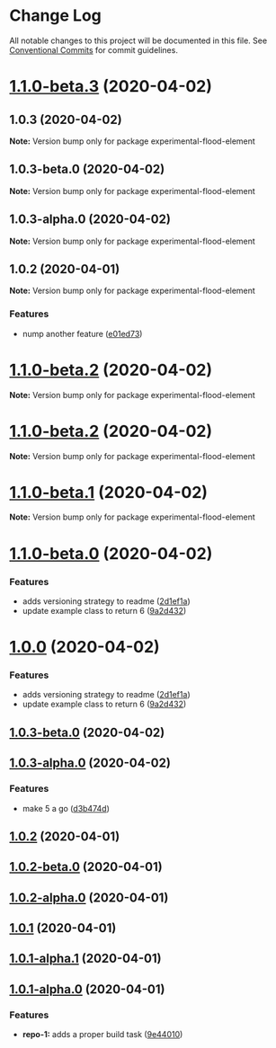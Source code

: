 # Change Log

All notable changes to this project will be documented in this file.
See [Conventional Commits](https://conventionalcommits.org) for commit guidelines.

# [1.1.0-beta.3](https://github.com/flood-io/element/compare/v1.1.0-beta.2...v1.1.0-beta.3) (2020-04-02)

## 1.0.3 (2020-04-02)

**Note:** Version bump only for package experimental-flood-element





## 1.0.3-beta.0 (2020-04-02)

**Note:** Version bump only for package experimental-flood-element





## 1.0.3-alpha.0 (2020-04-02)

**Note:** Version bump only for package experimental-flood-element





## 1.0.2 (2020-04-01)

**Note:** Version bump only for package experimental-flood-element


### Features

* nump another feature ([e01ed73](https://github.com/flood-io/element/commit/e01ed738086b8cb0897929e43effd4b9c6e12534))





# [1.1.0-beta.2](https://github.com/flood-io/element/compare/v1.1.0-beta.1...v1.1.0-beta.2) (2020-04-02)

**Note:** Version bump only for package experimental-flood-element





# [1.1.0-beta.2](https://github.com/flood-io/element/compare/v1.1.0-beta.1...v1.1.0-beta.2) (2020-04-02)

**Note:** Version bump only for package experimental-flood-element





# [1.1.0-beta.1](https://github.com/flood-io/element/compare/v1.1.0-beta.0...v1.1.0-beta.1) (2020-04-02)

**Note:** Version bump only for package experimental-flood-element





# [1.1.0-beta.0](https://github.com/flood-io/element/compare/v1.0.3-beta.0...v1.1.0-beta.0) (2020-04-02)


### Features

* adds versioning strategy to readme ([2d1ef1a](https://github.com/flood-io/element/commit/2d1ef1a82f8175ee3816684a79ce4df22078b513))
* update example class to return 6 ([9a2d432](https://github.com/flood-io/element/commit/9a2d432ecabb500aa5ba785cf067754f56ea7ed2))





# [1.0.0](https://github.com/flood-io/element/compare/v1.0.3-beta.0...v1.0.0) (2020-04-02)

### Features

- adds versioning strategy to readme ([2d1ef1a](https://github.com/flood-io/element/commit/2d1ef1a82f8175ee3816684a79ce4df22078b513))
- update example class to return 6 ([9a2d432](https://github.com/flood-io/element/commit/9a2d432ecabb500aa5ba785cf067754f56ea7ed2))

## [1.0.3-beta.0](https://github.com/flood-io/element/compare/v1.0.3-alpha.0...v1.0.3-beta.0) (2020-04-02)

## [1.0.3-alpha.0](https://github.com/flood-io/element/compare/v1.0.2...v1.0.3-alpha.0) (2020-04-02)

### Features

- make 5 a go ([d3b474d](https://github.com/flood-io/element/commit/d3b474d3e6c782346a51e36379143d638511ed25))

## [1.0.2](https://github.com/flood-io/element/compare/v1.0.2-beta.0...v1.0.2) (2020-04-01)

## [1.0.2-beta.0](https://github.com/flood-io/element/compare/v1.0.2-alpha.0...v1.0.2-beta.0) (2020-04-01)

## [1.0.2-alpha.0](https://github.com/flood-io/element/compare/v1.0.1...v1.0.2-alpha.0) (2020-04-01)

## [1.0.1](https://github.com/flood-io/element/compare/v1.0.1-alpha.1...v1.0.1) (2020-04-01)

## [1.0.1-alpha.1](https://github.com/flood-io/element/compare/v1.0.1-alpha.0...v1.0.1-alpha.1) (2020-04-01)

## [1.0.1-alpha.0](https://github.com/flood-io/element/compare/9e440104f1f2070dd27e20a3fbfde5173a798609...v1.0.1-alpha.0) (2020-04-01)

### Features

- **repo-1:** adds a proper build task ([9e44010](https://github.com/flood-io/element/commit/9e440104f1f2070dd27e20a3fbfde5173a798609))
